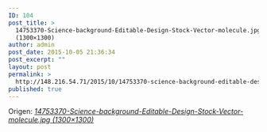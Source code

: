 ```yaml
---
ID: 104
post_title: >
  14753370-Science-background-Editable-Design-Stock-Vector-molecule.jpg
  (1300×1300)
author: admin
post_date: 2015-10-05 21:36:34
post_excerpt: ""
layout: post
permalink: >
  http://148.216.54.71/2015/10/14753370-science-background-editable-design-stock-vector-molecule-jpg-1300x1300-2/
published: true
---
```

Origen: <em><a href="http://previews.123rf.com/images/hunthomas/hunthomas1208/hunthomas120800058/14753370-Science-background-Editable-Design-Stock-Vector-molecule.jpg">14753370-Science-background-Editable-Design-Stock-Vector-molecule.jpg (1300×1300)</a></em>